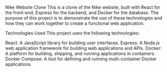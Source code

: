 Nike Website Clone
This is a clone of the Nike website, built with React for the front-end, Express for the backend, and Docker for the database. The purpose of this project is to demonstrate the use of these technologies and how they can work together to create a functional web application.

Technologies Used
This project uses the following technologies:

React: A JavaScript library for building user interfaces.
Express: A Node.js web application framework for building web applications and APIs.
Docker: A platform for building, shipping, and running applications in containers.
Docker Compose: A tool for defining and running multi-container Docker applications.
